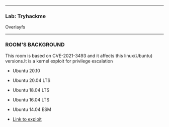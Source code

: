 * * *
 ### Lab: Tryhackme
 Overlayfs
* * *

### ROOM'S BACKGROUND
   This room is based on CVE-2021-3493 and it affects this linux(Ubuntu) versions.It is a kernel exploit for privilege escalation
- Ubuntu 20.10
- Ubuntu 20.04 LTS
- Ubuntu 18.04 LTS
- Ubuntu 16.04 LTS
- Ubuntu 14.04 ESM

- <a href="">Link to exploit</a>

